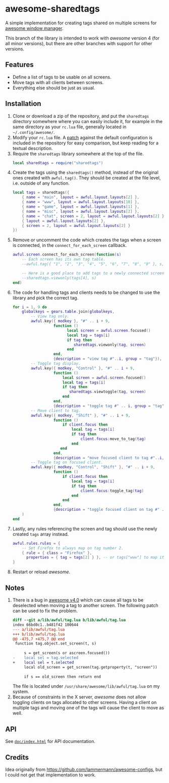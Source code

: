 awesome-sharedtags
==================

A simple implementation for creating tags shared on multiple screens for
[awesome window manager](http://awesome.naquadah.org/).

This branch of the library is intended to work with *awesome* version 4 (for
all minor versions), but there are other branches with support for other
versions.

Features
--------

* Define a list of tags to be usable on all screens.
* Move tags with all clients between screens.
* Everything else should be just as usual.

Installation
------------

1. Clone or download a zip of the repository, and put the `sharedtags`
   directory somewhere where you can easily include it, for example in the same
   directory as your `rc.lua` file, generally located in `~/.config/awesome/`.
2. Modify your `rc.lua` file. A [patch](rc.lua.patch) against the default
   configuration is included in the repository for easy comparison, but keep
   reading for a textual description.
  1. Require the `sharedtags` library somewhere at the top of the file.
     ```lua
     local sharedtags = require("sharedtags")
     ```
  2. Create the tags using the `sharedtags()` method, instead of the original
     ones created with `awful.tag()`. They should be created at the file level,
     i.e. outside of any function.
     ```lua
     local tags = sharedtags({
         { name = "main", layout = awful.layout.layouts[2] },
         { name = "www", layout = awful.layout.layouts[10] },
         { name = "game", layout = awful.layout.layouts[1] },
         { name = "misc", layout = awful.layout.layouts[2] },
         { name = "chat", screen = 2, layout = awful.layout.layouts[2] },
         { layout = awful.layout.layouts[2] },
         { screen = 2, layout = awful.layout.layouts[2] }
     })
     ```
  3. Remove or uncomment the code which creates the tags when a screen is
     connected, in the `connect_for_each_screen` callback.
     ```lua
     awful.screen.connect_for_each_screen(function(s)
         -- Each screen has its own tag table.
         --awful.tag({ "1", "2", "3", "4", "5", "6", "7", "8", "9" }, s, awful.layout.layouts[1])

         -- Here is a good place to add tags to a newly connected screen, if desired:
         --sharedtags.viewonly(tags[4], s)
     end)
     ```
  4. The code for handling tags and clients needs to be changed to use the
     library and pick the correct tag.
     ```lua
     for i = 1, 9 do
         globalkeys = gears.table.join(globalkeys,
             -- View tag only.
             awful.key({ modkey }, "#" .. i + 9,
                       function ()
                             local screen = awful.screen.focused()
                             local tag = tags[i]
                             if tag then
                                sharedtags.viewonly(tag, screen)
                             end
                       end,
                       {description = "view tag #"..i, group = "tag"}),
             -- Toggle tag display.
             awful.key({ modkey, "Control" }, "#" .. i + 9,
                       function ()
                           local screen = awful.screen.focused()
                           local tag = tags[i]
                           if tag then
                              sharedtags.viewtoggle(tag, screen)
                           end
                       end,
                       {description = "toggle tag #" .. i, group = "tag"}),
             -- Move client to tag.
             awful.key({ modkey, "Shift" }, "#" .. i + 9,
                       function ()
                           if client.focus then
                               local tag = tags[i]
                               if tag then
                                   client.focus:move_to_tag(tag)
                               end
                          end
                       end,
                       {description = "move focused client to tag #"..i, group = "tag"}),
             -- Toggle tag on focused client.
             awful.key({ modkey, "Control", "Shift" }, "#" .. i + 9,
                       function ()
                           if client.focus then
                               local tag = tags[i]
                               if tag then
                                   client.focus:toggle_tag(tag)
                               end
                           end
                       end,
                       {description = "toggle focused client on tag #" .. i, group = "tag"})
         )
     end
     ```
  5. Lastly, any rules referencing the screen and tag should use the newly
     created `tags` array instead.
     ```lua
     awful.rules.rules = {
         -- Set Firefox to always map on tag number 2.
         { rule = { class = "Firefox" },
           properties = { tag = tags[2] } }, -- or tags["www"] to map it to the name instead
     }
     ```
3. Restart or reload *awesome*.

Notes
-----

1. There is a bug in [awesome v4.0](https://github.com/awesomeWM/awesome/pull/1600)
   which can cause all tags to be deselected when moving a tag to another
   screen. The following patch can be used to fix the problem.
   ```diff
   diff --git a/lib/awful/tag.lua b/lib/awful/tag.lua
   index 66bd0c1..b481f42 100644
   --- a/lib/awful/tag.lua
   +++ b/lib/awful/tag.lua
   @@ -475,7 +475,7 @@ end
    function tag.object.set_screen(t, s)
    
        s = get_screen(s or ascreen.focused())
   -    local sel = tag.selected
   +    local sel = t.selected
        local old_screen = get_screen(tag.getproperty(t, "screen"))
    
        if s == old_screen then return end
   ```
   The file is located under `/usr/share/awesome/lib/awful/tag.lua` on my
   system.
2. Because of constraints in the X server, *awesome* does not allow
   toggling clients on tags allocated to other screens. Having a client on
   multiple tags and moving one of the tags will cause the client to move as well.

API
---

See [`doc/index.html`](doc/index.html) for API documentation.

Credits
-------

Idea originally from https://github.com/lammermann/awesome-configs, but I could
not get that implementation to work.
